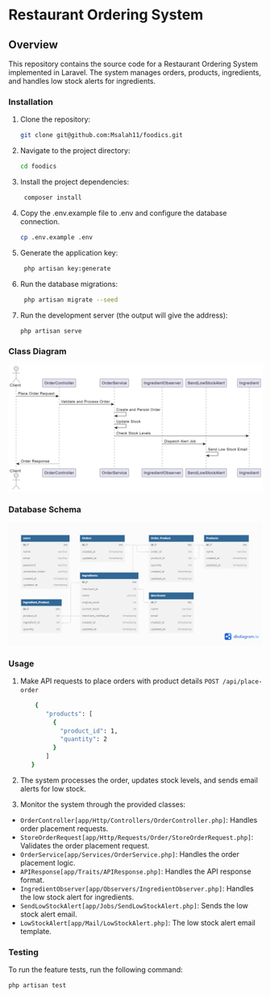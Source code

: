 # Restaurant Ordering System

## Overview

This repository contains the source code for a Restaurant Ordering System implemented in Laravel. The system manages orders, products, ingredients, and handles low stock alerts for ingredients.

### Installation

1. Clone the repository:

   ```bash
   git clone git@github.com:Msalah11/foodics.git
2. Navigate to the project directory:

   ```bash
   cd foodics
   ```
   
3. Install the project dependencies:

   ```bash
    composer install
    ```
   
4. Copy the .env.example file to .env and configure the database connection.

   ```bash
   cp .env.example .env
   ```
   
5. Generate the application key:

   ```bash
    php artisan key:generate
    ```

6. Run the database migrations:
    
   ```bash
    php artisan migrate --seed
    ```
   
7. Run the development server (the output will give the address):

   ```bash
   php artisan serve
   ```

### Class Diagram
![plot](./UML\sequence-diagram.png)

### Database Schema
![plot](./UML\database-schema.png)

### Usage
1. Make API requests to place orders with product details
`POST /api/place-order`
   ```bash
       {
          "products": [
            {
              "product_id": 1,
              "quantity": 2
            }
          ]
      }
   ```

2. The system processes the order, updates stock levels, and sends email alerts for low stock.
3. Monitor the system through the provided classes:
- `OrderController[app/Http/Controllers/OrderController.php]`: Handles order placement requests.
- `StoreOrderRequest[app/Http/Requests/Order/StoreOrderRequest.php]`: Validates the order placement request.
- `OrderService[app/Services/OrderService.php]`: Handles the order placement logic.
- `APIResponse[app/Traits/APIResponse.php]`: Handles the API response format.
- `IngredientObserver[app/Observers/IngredientObserver.php]`: Handles the low stock alert for ingredients.
- `SendLowStockAlert[app/Jobs/SendLowStockAlert.php]`: Sends the low stock alert email.
- `LowStockAlert[app/Mail/LowStockAlert.php]`: The low stock alert email template.

### Testing
To run the feature tests, run the following command:
   ```bash
   php artisan test
   ```
